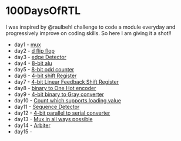 # 100DaysOfRTL
I was inspired by @raulbehl challenge to code a module everyday and progressively improve on coding skills. So here I am giving it a shot!!

- day1 - [mux](https://github.com/gagana-05/100DaysOfRTL/tree/main/day1)
- day2 - [d flip flop](https://github.com/gagana-05/100DaysOfRTL/tree/main/day2)
- day3 - [edge Detector](https://github.com/gagana-05/100DaysOfRTL/tree/main/day3)
- day4 - [8-bit alu](https://github.com/gagana-05/100DaysOfRTL/tree/main/day4)
- day5 - [8-bit odd counter](https://github.com/gagana-05/100DaysOfRTL/tree/main/day5)
- day6 - [4-bit shift Register](https://github.com/gagana-05/100DaysOfRTL/tree/main/day6)
- day7 - [4-bit Linear Feedback Shift Register](https://github.com/gagana-05/100DaysOfRTL/tree/main/day7)
- day8 - [binary to One Hot encoder](https://github.com/gagana-05/100DaysOfRTL/tree/main/day8)
- day9 - [4-bit binary to Gray converter](https://github.com/gagana-05/100DaysOfRTL/tree/main/day9)
- day10 - [Count which supports loading value](https://github.com/gagana-05/100DaysOfRTL/tree/main/day10)
- day11 - [Sequence Detector](https://github.com/gagana-05/100DaysOfRTL/tree/main/day11)
- day12 - [4-bit parallel to serial converter](https://github.com/gagana-05/100DaysOfRTL/tree/main/day12)
- day13 - [Mux in all ways possible](https://github.com/gagana-05/100DaysOfRTL/tree/main/day13)
- day14 - [Arbiter](https://github.com/gagana-05/100DaysOfRTL/tree/main/day14)
- day15 - 
